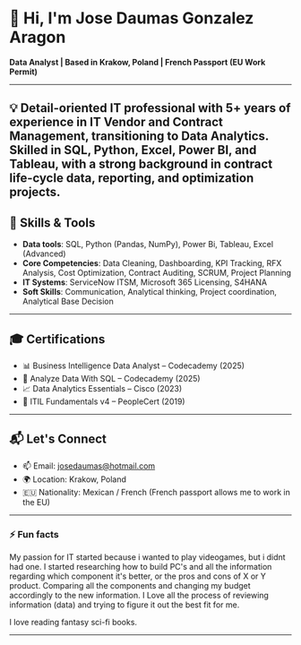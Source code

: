 # 👋 Hi, I'm Jose Daumas Gonzalez Aragon

**Data Analyst | Based in Krakow, Poland | French Passport (EU Work Permit)**

---

💡 Detail-oriented IT professional with 5+ years of experience in IT Vendor and Contract Management, transitioning
to Data Analytics. Skilled in SQL, Python, Excel, Power BI, and Tableau, with a strong background in contract
life-cycle data, reporting, and optimization projects. 
---

## 🔧 Skills & Tools

- **Data tools**: SQL, Python (Pandas, NumPy), Power Bi, Tableau, Excel (Advanced)
- **Core Competencies**: Data Cleaning, Dashboarding, KPI Tracking, RFX Analysis, Cost Optimization, Contract Auditing, SCRUM, Project Planning
- **IT Systems**: ServiceNow ITSM, Microsoft 365 Licensing, S4HANA
- **Soft Skills**: Communication, Analytical thinking, Project coordination, Analytical Base Decision

---

## 🎓 Certifications

- 📊 Business Intelligence Data Analyst – Codecademy (2025)  
- 🧮 Analyze Data With SQL – Codecademy (2025)  
- 📈 Data Analytics Essentials – Cisco (2023)  
- 📘 ITIL Fundamentals v4 – PeopleCert (2019)
---

## 📬 Let's Connect

- 📫 Email: [josedaumas@hotmail.com](mailto:josedaumas@hotmail.com)
- 🌍 Location: Krakow, Poland
- 🇪🇺 Nationality: Mexican / French (French passport allows me to work in the EU)

---

### ⚡ Fun facts

My passion for IT started because i wanted to play videogames, but i didnt had one. I started researching how to build PC's and all the information regarding which component it's better, or the pros and cons of X or Y product. Comparing all the components and changing my budget accordingly to the new information. I Love all the process of reviewing information (data) and trying to figure it out the best fit for me. 

I love reading fantasy sci-fi books.

---

